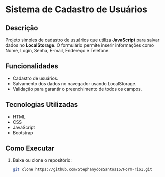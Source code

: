 # Sistema de Cadastro de Usuários

## Descrição
Projeto simples de cadastro de usuários que utiliza **JavaScript** para salvar dados no **LocalStorage**. O formulário permite inserir informações como Nome, Login, Senha, E-mail, Endereço e Telefone.

## Funcionalidades
- Cadastro de usuários.
- Salvamento dos dados no navegador usando LocalStorage.
- Validação para garantir o preenchimento de todos os campos.

## Tecnologias Utilizadas
- HTML
- CSS
- JavaScript
- Bootstrap

## Como Executar
1. Baixe ou clone o repositório:
   ```bash
   git clone https://github.com/StephanydosSantos16/Form-rio1.git
